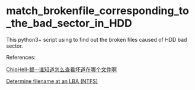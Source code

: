 # match_brokenfile_corresponding_to_the_bad_sector_in_HDD

This python3+ script using to find out the broken files caused of HDD bad sector.

References:

[ChipHell-额···谁知道怎么查看坏道在哪个文件啊](https://www.chiphell.com/thread-1320675-1-1.html)

[Determine filename at an LBA (NTFS)](https://superuser.com/questions/907755/determine-filename-at-an-lba-ntfs)	
